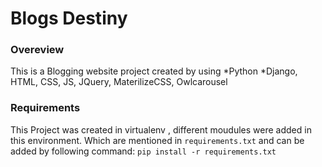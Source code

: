 
# Blogs Destiny

### Overeview
This is a Blogging website project created by using
*Python 
*Django, HTML, CSS, JS, JQuery, MaterilizeCSS, Owlcarousel 


### Requirements
This Project was created in virtualenv , different moudules were added in this environment. Which are mentioned in `requirements.txt` and can be added by following command:
 `pip install -r requirements.txt`
 

